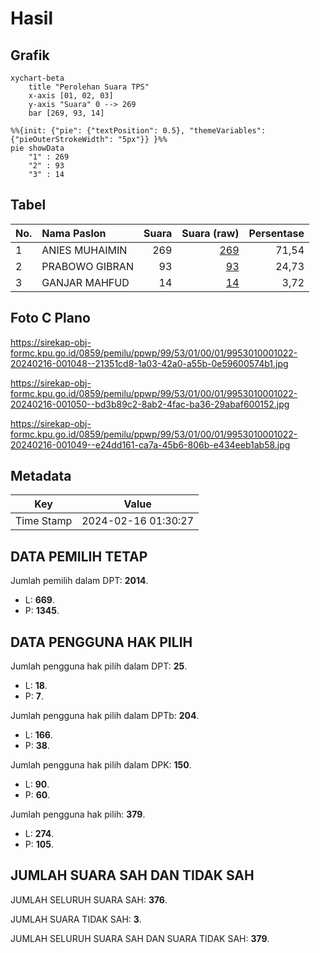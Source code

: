 # Hasil

## Grafik

```mermaid
xychart-beta
    title "Perolehan Suara TPS"
    x-axis [01, 02, 03]
    y-axis "Suara" 0 --> 269
    bar [269, 93, 14]
```

```mermaid
%%{init: {"pie": {"textPosition": 0.5}, "themeVariables": {"pieOuterStrokeWidth": "5px"}} }%%
pie showData
    "1" : 269
    "2" : 93
    "3" : 14
```

## Tabel

| No. | Nama Paslon    | Suara | Suara (raw) | Persentase |
|:--- |:-------------- | -----:| -----------:| ----------:|
| 1   | ANIES MUHAIMIN | 269   | [269][p-1]  | 71,54      |
| 2   | PRABOWO GIBRAN | 93    | [93][p-2]   | 24,73      |
| 3   | GANJAR MAHFUD  | 14    | [14][p-3]   | 3,72       |


[p-1]: https://github.com/gigit-pemilu/pemilu-2024-99-luar-negeri/blob/main/pilpres/hitung-suara/sub/99-luar-negeri/sub/53-jeddah-arab-saudi/sub/01-jeddah-arab-saudi/sub/0001-jeddah-arab-saudi/sub/022-ksk-010/sub/paslon-1.txt
[p-2]: https://github.com/gigit-pemilu/pemilu-2024-99-luar-negeri/blob/main/pilpres/hitung-suara/sub/99-luar-negeri/sub/53-jeddah-arab-saudi/sub/01-jeddah-arab-saudi/sub/0001-jeddah-arab-saudi/sub/022-ksk-010/sub/paslon-2.txt
[p-3]: https://github.com/gigit-pemilu/pemilu-2024-99-luar-negeri/blob/main/pilpres/hitung-suara/sub/99-luar-negeri/sub/53-jeddah-arab-saudi/sub/01-jeddah-arab-saudi/sub/0001-jeddah-arab-saudi/sub/022-ksk-010/sub/paslon-3.txt

## Foto C Plano

https://sirekap-obj-formc.kpu.go.id/0859/pemilu/ppwp/99/53/01/00/01/9953010001022-20240216-001048--21351cd8-1a03-42a0-a55b-0e59600574b1.jpg

https://sirekap-obj-formc.kpu.go.id/0859/pemilu/ppwp/99/53/01/00/01/9953010001022-20240216-001050--bd3b89c2-8ab2-4fac-ba36-29abaf600152.jpg

https://sirekap-obj-formc.kpu.go.id/0859/pemilu/ppwp/99/53/01/00/01/9953010001022-20240216-001049--e24dd161-ca7a-45b6-806b-e434eeb1ab58.jpg


## Metadata

| Key        | Value               |
| ---------- | ------------------- |
| Time Stamp | 2024-02-16 01:30:27 |


## DATA PEMILIH TETAP

Jumlah pemilih dalam DPT: **2014**.
 * L: **669**.
 * P: **1345**.

## DATA PENGGUNA HAK PILIH

Jumlah pengguna hak pilih dalam DPT: **25**.
 * L: **18**.
 * P: **7**.

Jumlah pengguna hak pilih dalam DPTb: **204**.
 * L: **166**.
 * P: **38**.

Jumlah pengguna hak pilih dalam DPK: **150**.
 * L: **90**.
 * P: **60**.

Jumlah pengguna hak pilih: **379**.
 * L: **274**.
 * P: **105**.

## JUMLAH SUARA SAH DAN TIDAK SAH

JUMLAH SELURUH SUARA SAH: **376**.

JUMLAH SUARA TIDAK SAH: **3**.

JUMLAH SELURUH SUARA SAH DAN SUARA TIDAK SAH: **379**.


